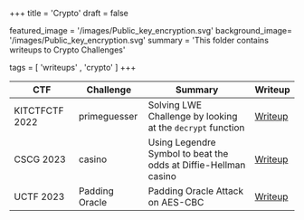 +++
title = 'Crypto'
draft = false

featured_image =  '/images/Public_key_encryption.svg'
background_image= '/images/Public_key_encryption.svg'
summary = 'This folder contains writeups to Crypto Challenges'

tags = [ 'writeups' , 'crypto' ]
+++

| CTF | Challenge | Summary | Writeup |
|--|--|--|--|
| KITCTFCTF 2022 | primeguesser | Solving LWE Challenge by looking at the `decrypt` function | [Writeup](/2022-12-12-KITCTFCTF2022-primeguesser.md)
| CSCG 2023 | casino | Using Legendre Symbol to beat the odds at Diffie-Hellman casino | [Writeup](/2023-04-23-CSCG2023-casino.md)
| UCTF 2023 | Padding Oracle | Padding Oracle Attack on AES-CBC | [Writeup](/2023-09-02-UCTF-Padding_Oracle.md)